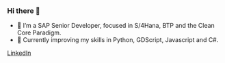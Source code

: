 ### Hi there 👋

- 🔭 I’m a SAP Senior Developer, focused in S/4Hana, BTP and the Clean Core Paradigm.
- 🌱 Currently improving my skills in Python, GDScript, Javascript and C#.



[LinkedIn](https://www.linkedin.com/in/alejandrogarciafuertes/)
